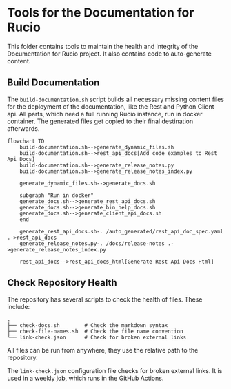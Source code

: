 # Tools for the Documentation for Rucio

This folder contains tools to maintain the health and integrity of the
Documentation for Rucio project. It also contains code to auto-generate content.

## Build Documentation

The `build-documentation.sh` script builds all necessary missing content files
for the deployment of the documentation, like the Rest and Python Client
api. All parts, which need a full running Rucio instance, run in docker
container. The generated files get copied to their final destination afterwards.

```mermaid
flowchart TD
    build-documentation.sh-->generate_dynamic_files.sh
    build-documentation.sh-->rest_api_docs[Add code examples to Rest Api Docs]
    build-documentation.sh-->generate_release_notes.py
    build-documentation.sh-->generate_release_notes_index.py

    generate_dynamic_files.sh-->generate_docs.sh

    subgraph "Run in docker"
    generate_docs.sh-->generate_rest_api_docs.sh
    generate_docs.sh-->generate_bin_help_docs.sh
    generate_docs.sh-->generate_client_api_docs.sh
    end

    generate_rest_api_docs.sh-. /auto_generated/rest_api_doc_spec.yaml .->rest_api_docs
    generate_release_notes.py-. /docs/release-notes .->generate_release_notes_index.py

	rest_api_docs-->rest_api_docs_html[Generate Rest Api Docs Html]
```

## Check Repository Health

The repository has several scripts to check the health of files. These include:

```text
.
├── check-docs.sh        # Check the markdown syntax
├── check-file-names.sh  # Check the file name convention
└── link-check.json      # Check for broken external links
```

All files can be run from anywhere, they use the relative path to the
repository.

The `link-check.json` configuration file checks for broken external links. It is
used in a weekly job, which runs in the GitHub Actions.
